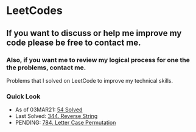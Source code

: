 # LeetCodes
## If you want to discuss or help me improve my code please be free to contact me.
### Also, if you want me to review my logical process for one the the problems, contact me.

Problems that I solved on LeetCode to improve my technical skills.

### Quick Look
- As of 03MAR21: [54 Solved](https://leetcode.com/joeslee94/)
- Last Solved: [344. Reverse String](https://leetcode.com/problems/reverse-string/)
- PENDING: [784. Letter Case Permutation](https://leetcode.com/problems/letter-case-permutation/)
